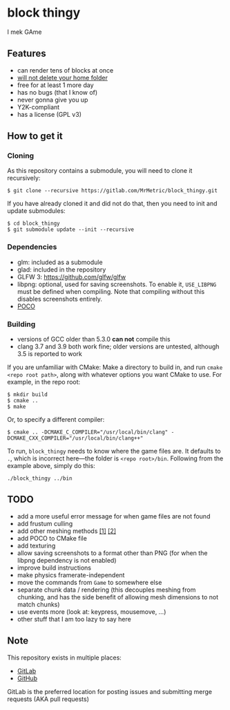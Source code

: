 # block thingy
I mek GAme

## Features
 * can render tens of blocks at once
 * [will not delete your home folder](https://github.com/valvesoftware/steam-for-linux/issues/3671)
 * free for at least 1 more day
 * has no bugs (that I know of)
 * never gonna give you up
 * Y2K-compliant
 * has a license (GPL v3)

## How to get it
### Cloning
As this repository contains a submodule, you will need to clone it recursively:

    $ git clone --recursive https://gitlab.com/MrMetric/block_thingy.git

If you have already cloned it and did not do that, then you need to init and update submodules:

    $ cd block_thingy
    $ git submodule update --init --recursive

### Dependencies
 * glm: included as a submodule
 * glad: included in the repository
 * GLFW 3: https://github.com/glfw/glfw
 * libpng: optional, used for saving screenshots. To enable it, `USE_LIBPNG` must be defined when compiling. Note that compiling without this disables screenshots entirely.
 * [POCO](https://github.com/pocoproject/poco)

### Building
 * versions of GCC older than 5.3.0 **can not** compile this
 * clang 3.7 and 3.9 both work fine; older versions are untested, although 3.5 is reported to work

If you are unfamiliar with CMake: Make a directory to build in, and run `cmake <repo root path>`, along with whatever options you want CMake to use.
For example, in the repo root:

```shell
$ mkdir build
$ cmake ..
$ make
```

Or, to specify a different compiler:

```shell
$ cmake .. -DCMAKE_C_COMPILER="/usr/local/bin/clang" -DCMAKE_CXX_COMPILER="/usr/local/bin/clang++"
```

To run, `block_thingy` needs to know where the game files are. It defaults to `.`, which is incorrect here—the folder is `<repo root>/bin`. Following from the example above, simply do this:

```shell
./block_thingy ../bin
```

## TODO
 * add a more useful error message for when game files are not found
 * add frustum culling
 * add other meshing methods [[1]](http://0fps.net/2012/07/07/meshing-minecraft-part-2/) [[2]](https://blackflux.wordpress.com/2014/02/23/meshing-in-voxel-engines-part-1/)
 * add POCO to CMake file
 * add texturing
 * allow saving screenshots to a format other than PNG (for when the libpng dependency is not enabled)
 * improve build instructions
 * make physics framerate-independent
 * move the commands from `Game` to somewhere else
 * separate chunk data / rendering (this decouples meshing from chunking, and has the side benefit of allowing mesh dimensions to not match chunks)
 * use events more (look at: keypress, mousemove, …)
 * other stuff that I am too lazy to say here

## Note
This repository exists in multiple places:

 * [GitLab](https://gitlab.com/MrMetric/block_thingy)
 * [GitHub](https://github.com/MrMetric/block_thingy)

GitLab is the preferred location for posting issues and submitting merge requests (AKA pull requests)
